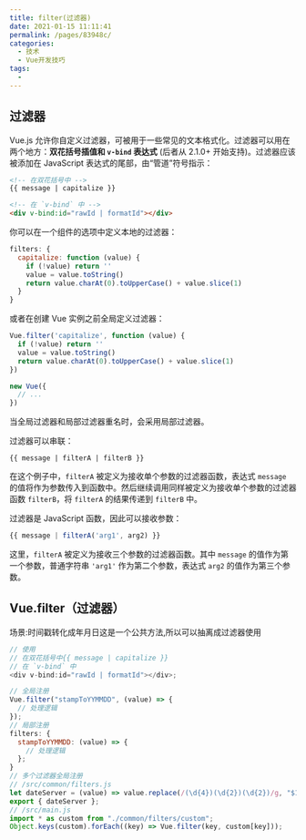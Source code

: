 ```yaml
---
title: filter(过滤器)
date: 2021-01-15 11:11:41
permalink: /pages/83948c/
categories:
  - 技术
  - Vue开发技巧
tags:
  - 
---
```

<!--
 * @Descripttion: 
 * @version: 
 * @Author: sueRimn
 * @Date: 2020-11-12 11:58:08
 * @LastEditors: sueRimn
 * @LastEditTime: 2020-11-12 14:43:20
-->
## 过滤器

Vue.js 允许你自定义过滤器，可被用于一些常见的文本格式化。过滤器可以用在两个地方：**双花括号插值和 `v-bind` 表达式** (后者从 2.1.0+ 开始支持)。过滤器应该被添加在 JavaScript 表达式的尾部，由“管道”符号指示：

```html
<!-- 在双花括号中 -->
{{ message | capitalize }}

<!-- 在 `v-bind` 中 -->
<div v-bind:id="rawId | formatId"></div>
```



你可以在一个组件的选项中定义本地的过滤器：

```js
filters: {
  capitalize: function (value) {
    if (!value) return ''
    value = value.toString()
    return value.charAt(0).toUpperCase() + value.slice(1)
  }
}
```



或者在创建 Vue 实例之前全局定义过滤器：

```js
Vue.filter('capitalize', function (value) {
  if (!value) return ''
  value = value.toString()
  return value.charAt(0).toUpperCase() + value.slice(1)
})

new Vue({
  // ...
})
```



当全局过滤器和局部过滤器重名时，会采用局部过滤器。

过滤器可以串联：

```text
{{ message | filterA | filterB }}
```



在这个例子中，`filterA` 被定义为接收单个参数的过滤器函数，表达式 `message` 的值将作为参数传入到函数中。然后继续调用同样被定义为接收单个参数的过滤器函数 `filterB`，将 `filterA` 的结果传递到 `filterB` 中。

过滤器是 JavaScript 函数，因此可以接收参数：

```js
{{ message | filterA('arg1', arg2) }}
```



这里，`filterA` 被定义为接收三个参数的过滤器函数。其中 `message` 的值作为第一个参数，普通字符串 `'arg1'` 作为第二个参数，表达式 `arg2` 的值作为第三个参数。



## Vue.filter（过滤器）

场景:时间戳转化成年月日这是一个公共方法,所以可以抽离成过滤器使用

```js
// 使用
// 在双花括号中{{ message | capitalize }}
// 在 `v-bind` 中
<div v-bind:id="rawId | formatId"></div>;

// 全局注册
Vue.filter("stampToYYMMDD", (value) => {
  // 处理逻辑
});
// 局部注册
filters: {
  stampToYYMMDD: (value) => {
    // 处理逻辑
  };
}
// 多个过滤器全局注册
// /src/common/filters.js
let dateServer = (value) => value.replace(/(\d{4})(\d{2})(\d{2})/g, "$1-$2-$3");
export { dateServer };
// /src/main.js
import * as custom from "./common/filters/custom";
Object.keys(custom).forEach((key) => Vue.filter(key, custom[key]));
```